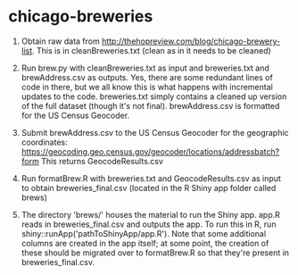 # chicago-breweries

1. Obtain raw data from http://thehopreview.com/blog/chicago-brewery-list. This is in cleanBreweries.txt (clean as in it needs to be cleaned)

2. Run brew.py with cleanBreweries.txt as input and breweries.txt and brewAddress.csv as outputs. Yes, there are some redundant lines of code in there, but we all know this is what happens with incremental updates to the code. breweries.txt simply contains a cleaned up version of the full dataset (though it's not final). brewAddress.csv is formatted for the US Census Geocoder.

3. Submit brewAddress.csv to the US Census Geocoder for the geographic coordinates: https://geocoding.geo.census.gov/geocoder/locations/addressbatch?form
This returns GeocodeResults.csv

4. Run formatBrew.R with breweries.txt and GeocodeResults.csv as input to obtain breweries_final.csv (located in the R Shiny app folder called brews)

5. The directory 'brews/' houses the material to run the Shiny app. app.R reads in breweries_final.csv and outputs the app. To run this in R, run shiny::runApp('pathToShinyApp/app.R'). Note that some additional columns are created in the app itself; at some point, the creation of these should be migrated over to formatBrew.R so that they're present in breweries_final.csv. 



